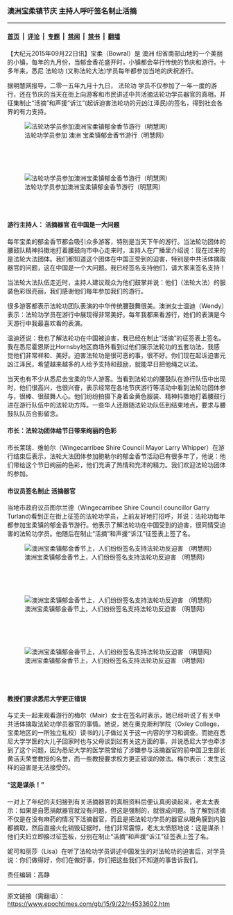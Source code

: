 ### 澳洲宝柔镇节庆 主持人呼吁签名制止活摘

---

#### [首页](../../../..?n4533602) &nbsp;|&nbsp; [评论](../../../../../epoch-comment?n4533602) &nbsp;|&nbsp; [专题](../../../../../epoch-special?n4533602) &nbsp;|&nbsp; [禁闻](../../../../../epoch-news?n4533602) &nbsp;|&nbsp; [禁书](../../../../../books?n4533602) &nbsp;|&nbsp; [翻墙](https://github.com/gfw-breaker/nogfw/blob/master/README.md?n4533602)


<div class="post_content" id="artbody" itemprop="articleBody">
 <!-- article content begin -->
 <p>
  【大纪元2015年09月22日讯】宝柔（Bowral）是
  <ok href="https://www.epochtimes.com/gb/tag/%E6%BE%B3%E6%B4%B2.html">
   澳洲
  </ok>
  纽省南部山地的一个美丽的小镇，每年的九月份，当郁金香花盛开时，小镇都会举行传统的节庆和游行。十多年来，悉尼
  <ok href="https://www.epochtimes.com/gb/tag/%E6%B3%95%E8%BD%AE%E5%8A%9F.html">
   法轮功
  </ok>
  (又称法轮大法)学员每年都参加当地的庆祝游行。
 </p>
 <p>
  据明慧网报导，二零一五年九月十九日，
  <ok href="https://www.epochtimes.com/gb/tag/%E6%B3%95%E8%BD%AE%E5%8A%9F.html">
   法轮功
  </ok>
  学员不仅参加了一年一度的游行，还在节庆的当天在街上向游客和市民讲述中共活摘法轮功学员器官的真相，并征集制止“活摘”和声援“诉江”(起诉迫害法轮功的元凶江泽民)的签名，得到社会各界的有力支持。
  <br/>
  <figure aria-describedby="caption-attachment-6516264" class="wp-caption aligncenter" id="attachment_6516264" style="width: 600px">
   <ok href=" https://i.epochtimes.com/assets/uploads/2015/09/1509221251372382-600x208.jpg" rel="noreferrer noopener" target="_blank">
    <img alt="法轮功学员参加澳洲宝柔镇郁金香节游行（明慧网）" class="size-large wp-image-6516264" src="https://i.epochtimes.com/assets/uploads/2015/09/1509221251372382-600x208.jpg" title="法轮功学员参加澳洲宝柔镇郁金香节游行（明慧网）"/>
   </ok>
   <br/><figcaption class="wp-caption-text" id="caption-attachment-6516264">
    法轮功学员参加
    <ok href="https://www.epochtimes.com/gb/tag/%E6%BE%B3%E6%B4%B2.html">
     澳洲
    </ok>
    宝柔镇郁金香节游行（明慧网）
   </figcaption><br/>
  </figure><br/>
  <br/>
  <figure aria-describedby="caption-attachment-6516280" class="wp-caption aligncenter" id="attachment_6516280" style="width: 600px">
   <ok href=" https://i.epochtimes.com/assets/uploads/2015/09/1509221251402382-600x389.jpg" rel="noreferrer noopener" target="_blank">
    <img alt="法轮功学员参加澳洲宝柔镇郁金香节游行（明慧网）" class="size-large wp-image-6516280" src="https://i.epochtimes.com/assets/uploads/2015/09/1509221251402382-600x389.jpg" title="法轮功学员参加澳洲宝柔镇郁金香节游行（明慧网）"/>
   </ok>
   <br/><figcaption class="wp-caption-text" id="caption-attachment-6516280">
    法轮功学员参加澳洲宝柔镇郁金香节游行（明慧网）
   </figcaption><br/>
  </figure><br/>
 </p>
 <h4>
  游行主持人：
  <ok href="https://www.epochtimes.com/gb/tag/%E6%B4%BB%E6%91%98%E5%99%A8%E5%AE%98.html">
   活摘器官
  </ok>
  在中国是一大问题
 </h4>
 <p>
  每年宝柔的郁金香节都会吸引众多游客，特别是当天下午的游行。当法轮功团体的腰鼓队精神抖擞地打着腰鼓向市中心走来时，主持人在广播里介绍说：现在过来的是法轮大法团体。我们都知道这个团体在中国正受到的迫害，特别是中共活体摘取器官的问题，这在中国是一个大问题。我已经签名支持他们，请大家来签名支持！
 </p>
 <p>
  当法轮大法队伍走近时，主持人建议观众为他们鼓掌并说：他们（法轮大法）的服装色彩很亮丽，我们感谢他们每年参加我们的游行。
 </p>
 <p>
  很多游客都表示法轮功团队表演的中华传统腰鼓舞很美。澳洲女士温迪（Wendy）表示：法轮功学员在游行中展现得非常美好。每年我都来看游行，她们的表演是今天游行中我最喜欢看的表演。
 </p>
 <p>
  温迪还说：我也了解法轮功在中国被迫害，我已经在制止“活摘”的征签表上签名。我在悉尼霍恩斯比Hornsby地区商场外看到过他们展示法轮功的五套功法，我感觉他们非常祥和、美好。迫害法轮功是很可恶的事，很不好。你们现在起诉迫害元凶江泽民，希望越来越多的人给予支持和鼓励，就能早日把他绳之以法。
 </p>
 <p>
  当天也有不少从悉尼去宝柔的华人游客。当看到法轮功的腰鼓队在游行队伍中出现时，他们很高兴，也很兴奋，表示经常在各地节庆游行等活动中看到法轮功团体参与，很棒、很鼓舞人心。他们纷纷拍摄下身着金黄色服装、精神抖擞地打着腰鼓行进在游行队伍中的法轮功方阵。一些华人还跟随法轮功队伍到结束地点，要求与腰鼓队队员合影留念。
 </p>
 <p>
  <h4>
   市长：法轮功团体给节日带来绚丽的色彩
  </h4>
  <p>
   市长莱瑞．维帕尔（Wingecarribee Shire Council Mayor Larry Whipper）在游行结束后表示，法轮大法团体参加鲍勒尔的郁金香节活动已有很多年了，他说：他们带给这个节日绚丽的色彩，他们充满了热情和充沛的精力。我们欢迎法轮功团体的参加。
  </p>
  <p>
   <h4>
    市议员签名制止
    <ok href="https://www.epochtimes.com/gb/tag/%E6%B4%BB%E6%91%98%E5%99%A8%E5%AE%98.html">
     活摘器官
    </ok>
   </h4>
   <p>
    当地市政府议员图尔兰德（Wingecarribee Shire Council councillor Garry Turland)看到正在街上征签的法轮功学员，上前友好地打招呼，并说：法轮功每年都参加宝柔镇的郁金香节游行。他表示了解法轮功在中国受到的迫害，很同情受迫害的法轮功学员。他随后在制止“活摘”和声援“诉江”征签表上签了名。
    <br/>
    <figure aria-describedby="caption-attachment-6516293" class="wp-caption aligncenter" id="attachment_6516293" style="width: 500px">
     <ok href=" https://i.epochtimes.com/assets/uploads/2015/09/1509221122311813.jpg" rel="noreferrer noopener" target="_blank">
      <img alt="澳洲宝柔镇郁金香节上，人们纷纷签名支持法轮功反迫害 （明慧网）" class="size-large wp-image-6516293" src="https://i.epochtimes.com/assets/uploads/2015/09/1509221122311813.jpg" title="澳洲宝柔镇郁金香节上，人们纷纷签名支持法轮功反迫害 （明慧网）"/>
     </ok>
     <br/><figcaption class="wp-caption-text" id="caption-attachment-6516293">
      澳洲宝柔镇郁金香节上，人们纷纷签名支持法轮功反迫害 （明慧网）
     </figcaption><br/>
    </figure><br/>
    <br/>
    <figure aria-describedby="caption-attachment-6516297" class="wp-caption aligncenter" id="attachment_6516297" style="width: 500px">
     <ok href=" https://i.epochtimes.com/assets/uploads/2015/09/1509221123581813.jpg" rel="noreferrer noopener" target="_blank">
      <img alt="澳洲宝柔镇郁金香节上，人们纷纷签名支持法轮功反迫害 （明慧网）" class="size-large wp-image-6516297" src="https://i.epochtimes.com/assets/uploads/2015/09/1509221123581813.jpg" title="澳洲宝柔镇郁金香节上，人们纷纷签名支持法轮功反迫害 （明慧网）"/>
     </ok>
     <br/><figcaption class="wp-caption-text" id="caption-attachment-6516297">
      澳洲宝柔镇郁金香节上，人们纷纷签名支持法轮功反迫害 （明慧网）
     </figcaption><br/>
    </figure><br/>
    <br/>
    <figure aria-describedby="caption-attachment-6516305" class="wp-caption aligncenter" id="attachment_6516305" style="width: 500px">
     <ok href=" https://i.epochtimes.com/assets/uploads/2015/09/1509221124311813.jpg" rel="noreferrer noopener" target="_blank">
      <img alt="澳洲宝柔镇郁金香节上，人们纷纷签名支持法轮功反迫害 （明慧网）" class="size-large wp-image-6516305" src="https://i.epochtimes.com/assets/uploads/2015/09/1509221124311813.jpg" title="澳洲宝柔镇郁金香节上，人们纷纷签名支持法轮功反迫害 （明慧网）"/>
     </ok>
     <br/><figcaption class="wp-caption-text" id="caption-attachment-6516305">
      澳洲宝柔镇郁金香节上，人们纷纷签名支持法轮功反迫害 （明慧网）
     </figcaption><br/>
    </figure><br/>
   </p>
   <p>
    <h4>
     教授们要求悉尼大学更正错误
    </h4>
    <p>
     与丈夫一起来观看游行的梅尔（Mair）女士在签名时表示，她已经听说了有关中共活体摘取法轮功学员器官的事情。她说，她在奥克斯利学院（Oxley College，宝柔地区的一所独立私校）读书的儿子做过关于这一内容的学习和调查。而她在悉尼大学学医的大儿子回家时也与父母谈到过有关这方面的事，并说悉尼大学也牵涉到了这个问题，因为悉尼大学的医学院曾给了涉嫌参与活摘器官的前中国卫生部长黄洁夫荣誉教授的名誉，而一些教授要求校方更正错误的做法。梅尔表示：发生这样的迫害是无法接受的。
    </p>
    <p>
     <h4>
      “这是谋杀！”
     </h4>
     <p>
      一对上了年纪的夫妇接到有关活摘器官的真相资料后便认真阅读起来，老太太表示：如果是自愿捐献器官就没有问题，但这是强制的，就很成问题。当了解到活摘不仅是在没有麻药的情况下活摘器官，而且是把法轮功学员的器官从眼角膜到内脏都摘取，然后直接火化销毁证据时，他们非常震惊，老太太愤怒地说：这是谋杀！他们夫妇立即接过征签板，分别在制止“活摘”和声援“诉江”征签表上签了名。
     </p>
     <p>
      妮可和丽莎（Lisa）在听了法轮功学员讲述中国发生的对法轮功的迫害后，对学员说：你们做得好，你们在做好事，你们把这些我们不知道的事告诉我们。
     </p>
     <p>
      责任编辑：高静
     </p>
     <!-- article content end -->
     <div id="below_article_ad">
     </div>
    </p>
   </p>
  </p>
 </p>
</div>


---

原文链接（需翻墙）：https://www.epochtimes.com/gb/15/9/22/n4533602.htm